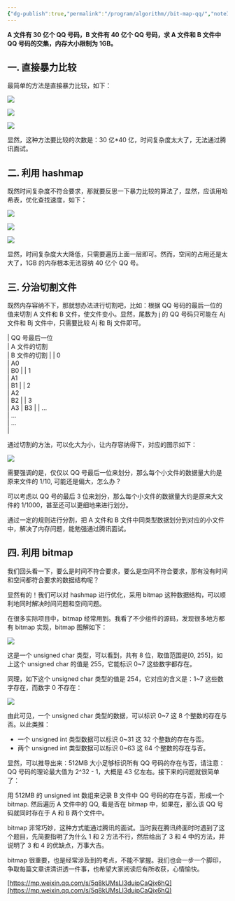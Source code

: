 ```yaml
---
{"dg-publish":true,"permalink":"/program/algorithm//bit-map-qq/","noteIcon":""}
---
```



**A 文件有 30 亿个 QQ 号码，B 文件有 40 亿个 QQ 号码，求 A 文件和 B 文件中 QQ 号码的交集，内存大小限制为 1GB。** 

## 一. 直接暴力比较

最简单的方法是直接暴力比较，如下：

![](/img/user/attchements/media/640-30.png)

![](/img/user/attchements/media/640-30.png)

![](/img/user/attchements/media/640-30.png)

显然，这种方法要比较的次数是：30 亿\*40 亿，时间复杂度太大了，无法通过腾讯面试。

## 二. 利用 hashmap

既然时间复杂度不符合要求，那就要反思一下暴力比较的算法了，显然，应该用哈希表，优化查找速度，如下：

![](/img/user/attchements/media/640-30.png)

![](/img/user/attchements/media/640-30.png)

![](/img/user/attchements/media/640-30.png)

显然，时间复杂度大大降低，只需要遍历上面一层即可。然而，空间的占用还是太大了，1GB 的内存根本无法容纳 40 亿个 QQ 号。

## 三. 分治切割文件

既然内存容纳不下，那就想办法进行切割吧，比如：根据 QQ 号码的最后一位的值来切割 A 文件和 B 文件，使文件变小。显然，尾数为 j 的 QQ 号码只可能在 Aj 文件和 Bj 文件中，只需要比较 Aj 和 Bj 文件即可。

| QQ 号最后一位  
 | A 文件的切割  
 | B 文件的切割 |
| 0  
 | A0  
 | B0 |
| 1  
 | A1  
 | B1 |
| 2  
 | A2  
 | B2 |
| 3  
 | A3 | B3 |
| ...  
 | ...  
 | ...  
 \|

通过切割的方法，可以化大为小，让内存容纳得下，对应的图示如下：

![](/img/user/attchements/media/640-30.png)

需要强调的是，仅仅以 QQ 号最后一位来划分，那么每个小文件的数据量大约是原来文件的 1/10, 可能还是偏大，怎么办？

可以考虑以 QQ 号的最后 3 位来划分，那么每个小文件的数据量大约是原来大文件的 1/1000，甚至还可以更细地来进行划分。

通过一定的规则进行分割，把 A 文件和 B 文件中同类型数据划分到对应的小文件中，解决了内存问题，能勉强通过腾讯面试。

## 四. 利用 bitmap

我们回头看一下，要么是时间不符合要求，要么是空间不符合要求，那有没有时间和空间都符合要求的数据结构呢？  

显然有的！我们可以对 hashmap 进行优化，采用 bitmap 这种数据结构，可以顺利地同时解决时间问题和空间问题。

在很多实际项目中，bitmap 经常用到。我看了不少组件的源码，发现很多地方都有 bitmap 实现，bitmap 图解如下：

![](/img/user/attchements/media/640-29.png)

这是一个 unsigned char 类型，可以看到，共有 8 位，取值范围是\[0, 255]，如上这个 unsigned char 的值是 255，它能标识 0~7 这些数字都存在。

同理，如下这个 unsigned char 类型的值是 254，它对应的含义是：1~7 这些数字存在，而数字 0 不存在：

![](/img/user/attchements/media/640-30.png)

由此可见，一个 unsigned char 类型的数据，可以标识 0~7 这 8 个整数的存在与否。以此类推：

-   一个 unsigned int 类型数据可以标识 0~31 这 32 个整数的存在与否。
-   两个 unsigned int 类型数据可以标识 0~63 这 64 个整数的存在与否。

显然，可以推导出来：512MB 大小足够标识所有 QQ 号码的存在与否，请注意：QQ 号码的理论最大值为 2^32 - 1，大概是 43 亿左右。接下来的问题就很简单了：

用 512MB 的 unsigned int 数组来记录 B 文件中 QQ 号码的存在与否，形成一个 bitmap. 然后遍历 A 文件中的 QQ, 看是否在 bitmap 中，如果在，那么该 QQ 号码就同时存在于 A 和 B 两个文件中。  

bitmap 非常巧妙，这种方式能通过腾讯的面试。当时我在腾讯终面时时遇到了这个题目，先简要指明了为什么 1 和 2 方法不行，然后给出了 3 和 4 中的方法，并说明了 3 和 4 的优缺点，万事大吉。

bitmap 很重要，也是经常涉及到的考点，不能不掌握。我们也会一步一个脚印，争取每篇文章讲清讲透一件事，也希望大家阅读后有所收获，心情愉快。

 [https://mp.weixin.qq.com/s/5q8kUMsLl3duipCaQjx6hQ](https://mp.weixin.qq.com/s/5q8kUMsLl3duipCaQjx6hQ)

